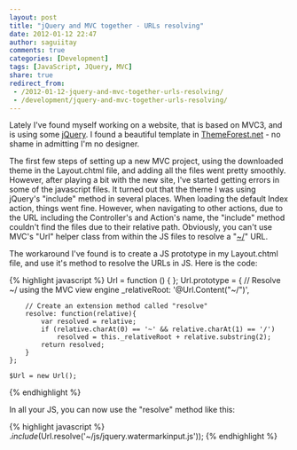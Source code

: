 ```yaml
---
layout: post
title: "jQuery and MVC together - URLs resolving"
date: 2012-01-12 22:47
author: saguiitay
comments: true
categories: [Development]
tags: [JavaScript, JQuery, MVC]
share: true
redirect_from:
 - /2012-01-12-jquery-and-mvc-together-urls-resolving/
 - /development/jquery-and-mvc-together-urls-resolving/
---
```

Lately I've found myself working on a website, that is based on MVC3, and is using some [jQuery](http://jquery.com/ "JQuery"). 
I found a beautiful template in [ThemeForest.net](http://themeforest.net?ref=saguiitay) - no shame in admitting I'm no designer.

The first few steps of setting up a new MVC project, using the downloaded theme in the Layout.chtml file, and adding all the files
went pretty smoothly. However, after playing a bit with the new site, I've started getting errors in some of the javascript files.
It turned out that the theme I was using jQuery's "include" method in several places. When loading the default Index action, things went fine. 
However, when navigating to other actions, due to the URL including the Controller's and Action's name, the "include" method couldn't find the 
files due to their relative path. Obviously, you can't use MVC's "Url" helper class from within the JS files to
resolve a "[~/](http://en.wikipedia.org/wiki/Home_directory "Home directory")" URL. 

The workaround I've found is to create a JS prototype in my Layout.chtml file, and use it's method to resolve the URLs in JS. Here is the code:

{% highlight javascript %}
	Url = function () { }; 
	Url.prototype = { 
		// Resolve ~/ using the MVC view engine 
		_relativeRoot: '@Url.Content("~/")', 
		
		// Create an extension method called "resolve"
		resolve: function(relative){ 
			var resolved = relative; 
			if (relative.charAt(0) == '~' && relative.charAt(1) == '/') 
				resolved = this._relativeRoot + relative.substring(2);
			return resolved; 
		} 
	}; 
	
	$Url = new Url();
{% endhighlight %}

In all your JS, you can now use the "resolve" method like this: 

{% highlight javascript %} 
	$.include($Url.resolve('~/js/jquery.watermarkinput.js'));
{% endhighlight %}
